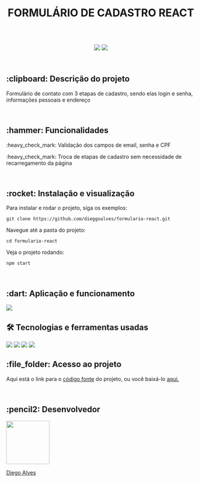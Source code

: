 <h1 align="center"> FORMULÁRIO DE CADASTRO REACT</h1>
<br>
<br>
<p align="center">
<img src="http://img.shields.io/static/v1?label=STATUS&message=EM%20DESENVOLVIMENTO&color=GREEN&style=for-the-badge"/>
 <img src="http://img.shields.io/static/v1?label=VERSION&message=1.0.0&color=blue&style=for-the-badge"/>
</p>
<br>
<h2>:clipboard: Descrição do projeto</h2>
<p>Formulário de contato com 3 etapas de cadastro, sendo elas login e senha, informações pessoais e endereço</p>
<br>
<h2> :hammer: Funcionalidades</h2>
<p>:heavy_check_mark: Validação dos campos de email, senha e CPF</p>
<p>:heavy_check_mark: Troca de etapas de cadastro sem necessidade de recarregamento da página</p>
<br>
<h2>:rocket: Instalação e visualização</h2>
<p>Para instalar e rodar o projeto, siga os exemplos:</p>

```
git clone https://github.com/dieggoalves/formulario-react.git
```
<p>Navegue até a pasta do projeto:</p>

```
cd formulario-react
```
<p>Veja o projeto rodando:</p>

```
npm start
```
<br>
<h2>:dart: Aplicação e funcionamento</h2>
<img src="https://user-images.githubusercontent.com/88466458/165652224-fa9e2ac6-7978-4e9f-9d9a-7b6dc65df4b6.gif">
<br>
<h2>🛠️ Tecnologias e ferramentas usadas</h2>
<img src="https://img.shields.io/badge/HTML5-E34F26?style=for-the-badge&logo=html5&logoColor=white">
<img src="https://img.shields.io/badge/JavaScript-F7DF1E?style=for-the-badge&logo=javascript&logoColor=black">
<img src="https://img.shields.io/badge/React-20232A?style=for-the-badge&logo=react&logoColor=61DAFB">
<img src="https://img.shields.io/badge/Material--UI-0081CB?style=for-the-badge&logo=material-ui&logoColor=white">
<br>
<h2>:file_folder: Acesso ao projeto</h2>
<p>Aqui está o link para o <a href="https://github.com/dieggoalves/formulario-react">código fonte</a> do projeto, ou você baixá-lo <a href="https://github.com/dieggoalves/formulario-react/archive/refs/heads/main.zip">aqui.</a></p>
<br>
<h2>:pencil2: Desenvolvedor</h2>
<a href="https://github.com/dieggoalves"><img src="https://avatars.githubusercontent.com/u/88466458?v=4" width=115><p>Diego Alves</p></a>
